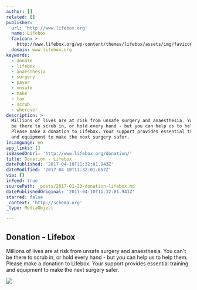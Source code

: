 ```yaml
---
author: []
related: []
publisher:
  url: 'http://www.lifebox.org'
  name: Lifebox
  favicon: >-
    http://www.lifebox.org/wp-content/themes/lifebox/assets/img/favicons/favicon.ico
  domain: www.lifebox.org
keywords:
  - donate
  - lifebox
  - anaesthesia
  - surgery
  - payer
  - unsafe
  - make
  - tax
  - scrub
  - wherever
description: >-
  Millions of lives are at risk from unsafe surgery and anaesthesia. You can't
  be there to scrub in, or hold every hand - but you can help us to help them.
  Please make a donation to Lifebox. Your support provides essential training
  and equipment to make the next surgery safer.
inLanguage: en
app_links: []
isBasedOnUrl: 'http://www.lifebox.org/donation/'
title: Donation - Lifebox
datePublished: '2017-04-10T11:32:01.943Z'
dateModified: '2017-04-10T11:32:01.657Z'
via: {}
inFeed: true
sourcePath: _posts/2017-01-23-donation-lifebox.md
datePublishedOriginal: '2017-04-10T11:32:01.943Z'
starred: false
_context: 'http://schema.org'
_type: MediaObject

---
```

<article style=""><h1>Donation - Lifebox</h1><p>Millions of lives are at risk from unsafe surgery and anaesthesia. You can't be there to scrub in, or hold every hand - but you can help us to help them. Please make a donation to Lifebox. Your support provides essential training and equipment to make the next surgery safer.</p><img src="http://www.lifebox.org/wp-content/uploads/2015/04/FRSB_Blue_cmyk_aw-300x300.jpg" /></article>